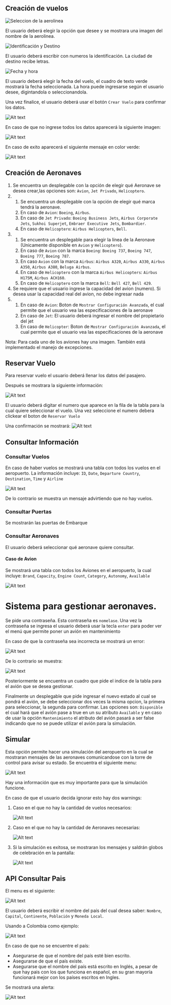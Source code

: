 ## Creación de vuelos
![Seleccion de la aerolinea](image-1.png)

El usuario deberá elegir la opción que desee y se mostrara una imagen del nombre de la aerolinea.


![Identificación y Destino](image-2.png)

El usuario deberá escribir con numeros la identificación. La ciudad de destino recibe letras.


![Fecha y hora](image-3.png)

El usuario deberá elegir la fecha del vuelo, el cuadro de texto verde mostrará la fecha seleccionada. La hora puede ingresarse según el usuario desee, digintandola o seleccionandola.

Una vez finalice, el usuario deberá usar el botón `Crear Vuelo` para confirmar los datos.

![Alt text](image-4.png)

En caso de que no ingrese todos los datos aparecerá la siguiente imagen:

![Alt text](image-5.png)

En caso de exito aparecerá el siguiente mensaje en color verde:

![Alt text](image.png)

## Creación de Aeronaves

1. Se encuentra un desplegable con la opción de elegir qué Aeronave se desea crear,las opciones son: `Avion`, `Jet Privado`, `Helicoptero`.
2. 1. Se encuentra un desplegable con la opción de elegir qué marca tendrá la aeronave. 
   2. En caso de `Avion`: `Boeing`, `Airbus`.
   3. En caso de `Jet Privado`: `Boeing Business Jets`, `Airbus Corporate Jets`, `Sukhoi Superjet`, `Embraer Executive Jets`, `Bombardier`.
   4. En caso de `Helicoptero`: `Airbus Helicopters`, `Bell`.
3. 1. Se encuentra un desplegable para elegir la línea de la Aeronave (Unicamente disponible en `Avion` y `Helicoptero`).
   2. En caso de `Avion` con la marca `Boeing`: `Boeing 737`, `Boeing 747`, `Boeing 777`, `Boeing 787`.
   3. En caso `Avion` con la marca `Airbus`: `Airbus A320`, `Airbus A330`, `Airbus A350`, `Airbus A380`, `Beluga Airbus`.
   4. En caso de `Helicoptero` con la marca `Airbus Helicopters`: `Airbus H175M`, `Airbus ACH160`.
   5. En caso de `Helicoptero` con la marca `Bell`: `Bell 427`, `Bell 429`.
4. Se requiere que el usuario ingrese la capacidad del avion (numero). Si desea usar la capacidad real del avion, no debe ingresar nada
5. 1. En caso de `Avion`: Boton de `Mostrar Configuración Avanzada`, el cual permite que el usuario vea las especificaciones de la aeronave
   2. En caso de `Jet`: El usuario deberá ingresar el nombre del propietario del jet
   3. En caso de `Helicopter`: Boton de `Mostrar Configuración Avanzada`, el cual permite que el usuario vea las especificaciones de la aeronave

Nota: Para cada uno de los aviones hay una imagen.
También está implementado el manejo de excepciones.

## Reservar Vuelo

Para reservar vuelo el usuario deberá llenar los datos del pasajero.

Después se mostrara la siguiente información:

![Alt text](image-6.png)
 
El usuario deberá digitar el numero que aparece en la fila de la tabla para la cual quiere seleccionar el vuelo.
Una vez seleccione el numero debera clickear el boton de `Reservar Vuelo`

Una confirmación se mostrará:
![Alt text](image-7.png)

## Consultar Información

### Consultar Vuelos

En caso de haber vuelos se mostrará una tabla con todos los vuelos en el aeropuerto. La información incluye: `ID`, `Date`, `Departure Country`, `Destination`, `Time` y `Airline`

![Alt text](image-8.png)

De lo contrario se muestra un mensaje advirtiendo que no hay vuelos.

### Consultar Puertas

Se mostrarán las puertas de Embarque

### Consultar Aeronaves

El usuario deberá seleccionar qué aeronave quiere consultar.

#### Caso de Avion
Se mostrará una tabla con todos los Aviones en el aeropuerto, la cual incluye:
`Brand`, `Capacity`, `Engine Count`, `Category`, `Autonomy`, `Available`

![Alt text](image-9.png)

# Sistema para gestionar aeronaves. 
Se pide una contraseña. Esta contraseña es `nomelase`.
Una vez la contraseña se ingresa el usuario deberá usar la tecla `enter` para poder ver el menú que permite poner un avión en mantenimiento

En caso de que la contraseña sea incorrecta se mostrará un error:

![Alt text](image-10.png)

De lo contrario se muestra:

![Alt text](image-11.png)

Posteriormente se encuentra un cuadro que pide el indice de la tabla para el avión que se desea gestionar.

Finalmente un desplegable que pide ingresar el nuevo estado al cual se pondrá el avión, se debe seleccionar dos veces la misma opcion, la primera para seleccionar, la segunda para confirmar. Las opciones son: `Disponible` el cual hará que el avión pase a true en un su atributo `Available` y en caso de usar la opción `Mantenimiento` el atributo del avión pasará a ser false indicando que no se puede utilizar el avión para la simulación.

## Simular

Esta opción permite hacer una simulación del aeropuerto en la cual se mostraran mensajes de las aeronaves comunicandose con la torre de control para avisar su estado. Se encuentra el siguiente menu:

![Alt text](image-12.png)

Hay una información que es muy importante para que la simulación funcione.

En caso de que el usuario decida ignorar esto hay dos warnings: 

1. Caso en el que no hay la cantidad de vuelos necesarios:
   
   ![Alt text](image-13.png)

2. Caso en el que no hay la cantidad de Aeronaves necesarias:
   
   ![Alt text](image-14.png)

3. Si la simulación es exitosa, se mostraran los mensajes y saldrán globos de celebración en la pantalla:
   
   ![Alt text](image-15.png)

## API Consultar Pais

El menu es el siguiente:

![Alt text](image-16.png)

El usuario deberá escribir el nombre del país del cual desea saber: `Nombre`, `Capital`, `Continente`, `Población` y `Moneda Local`.

Usando a Colombia como ejemplo:

![Alt text](image-17.png)

En caso de que no se encuentre el país:
- Asegurarse de que el nombre del país esté bien escrito.
- Asegurarse de que el país existe.
- Asegurarse que el nombre del país está escrito en Inglés, a pesar de que hay pais con los que funciona en español, en su gran mayoría funcionará mejor con los países escritos en Ingles.

Se mostrará una alerta:

![Alt text](image-18.png)